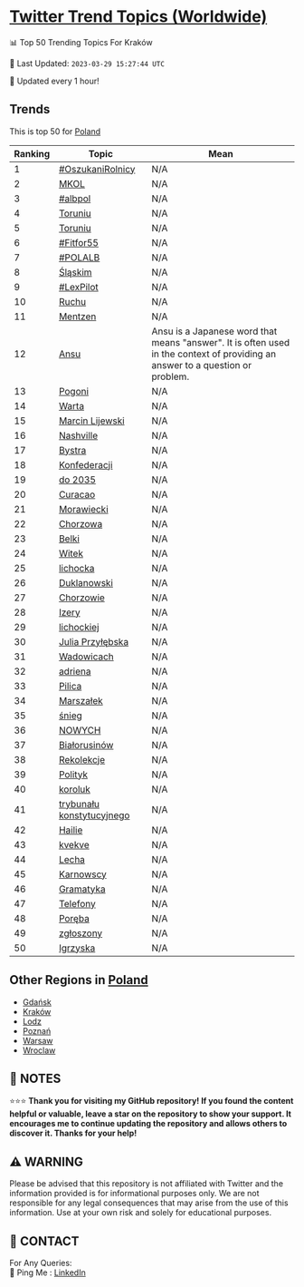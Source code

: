 [Twitter Trend Topics (Worldwide)](https://github.com/ErcinDedeoglu/Twitter-Trend-Topics)
==========


📊 Top 50 Trending Topics For Kraków

📆 Last Updated: `2023-03-29 15:27:44 UTC`

🔧 Updated every 1 hour!


## Trends

This is top 50 for [Poland](</Poland>)

| Ranking | Topic | Mean |
| ------- | ------------ | ------------ |
| 1 | [#OszukaniRolnicy](http://twitter.com/search?q=%23OszukaniRolnicy) | N/A |
| 2 | [MKOL](http://twitter.com/search?q=MKOL) | N/A |
| 3 | [#albpol](http://twitter.com/search?q=%23albpol) | N/A |
| 4 | [Toruniu](http://twitter.com/search?q=Toruniu) | N/A |
| 5 | [Toruniu](http://twitter.com/search?q=Toruniu) | N/A |
| 6 | [#Fitfor55](http://twitter.com/search?q=%23Fitfor55) | N/A |
| 7 | [#POLALB](http://twitter.com/search?q=%23POLALB) | N/A |
| 8 | [Śląskim](http://twitter.com/search?q=%c5%9al%c4%85skim) | N/A |
| 9 | [#LexPilot](http://twitter.com/search?q=%23LexPilot) | N/A |
| 10 | [Ruchu](http://twitter.com/search?q=Ruchu) | N/A |
| 11 | [Mentzen](http://twitter.com/search?q=Mentzen) | N/A |
| 12 | [Ansu](http://twitter.com/search?q=Ansu) | Ansu is a Japanese word that means "answer". It is often used in the context of providing an answer to a question or problem. |
| 13 | [Pogoni](http://twitter.com/search?q=Pogoni) | N/A |
| 14 | [Warta](http://twitter.com/search?q=Warta) | N/A |
| 15 | [Marcin Lijewski](http://twitter.com/search?q=Marcin+Lijewski) | N/A |
| 16 | [Nashville](http://twitter.com/search?q=Nashville) | N/A |
| 17 | [Bystra](http://twitter.com/search?q=Bystra) | N/A |
| 18 | [Konfederacji](http://twitter.com/search?q=Konfederacji) | N/A |
| 19 | [do 2035](http://twitter.com/search?q=do+2035) | N/A |
| 20 | [Curacao](http://twitter.com/search?q=Curacao) | N/A |
| 21 | [Morawiecki](http://twitter.com/search?q=Morawiecki) | N/A |
| 22 | [Chorzowa](http://twitter.com/search?q=Chorzowa) | N/A |
| 23 | [Belki](http://twitter.com/search?q=Belki) | N/A |
| 24 | [Witek](http://twitter.com/search?q=Witek) | N/A |
| 25 | [lichocka](http://twitter.com/search?q=lichocka) | N/A |
| 26 | [Duklanowski](http://twitter.com/search?q=Duklanowski) | N/A |
| 27 | [Chorzowie](http://twitter.com/search?q=Chorzowie) | N/A |
| 28 | [Izery](http://twitter.com/search?q=Izery) | N/A |
| 29 | [lichockiej](http://twitter.com/search?q=lichockiej) | N/A |
| 30 | [Julia Przyłębska](http://twitter.com/search?q=Julia+Przy%c5%82%c4%99bska) | N/A |
| 31 | [Wadowicach](http://twitter.com/search?q=Wadowicach) | N/A |
| 32 | [adriena](http://twitter.com/search?q=adriena) | N/A |
| 33 | [Pilica](http://twitter.com/search?q=Pilica) | N/A |
| 34 | [Marszałek](http://twitter.com/search?q=Marsza%c5%82ek) | N/A |
| 35 | [śnieg](http://twitter.com/search?q=%c5%9bnieg) | N/A |
| 36 | [NOWYCH](http://twitter.com/search?q=NOWYCH) | N/A |
| 37 | [Białorusinów](http://twitter.com/search?q=Bia%c5%82orusin%c3%b3w) | N/A |
| 38 | [Rekolekcje](http://twitter.com/search?q=Rekolekcje) | N/A |
| 39 | [Polityk](http://twitter.com/search?q=Polityk) | N/A |
| 40 | [koroluk](http://twitter.com/search?q=koroluk) | N/A |
| 41 | [trybunału konstytucyjnego](http://twitter.com/search?q=trybuna%c5%82u+konstytucyjnego) | N/A |
| 42 | [Hailie](http://twitter.com/search?q=Hailie) | N/A |
| 43 | [kvekve](http://twitter.com/search?q=kvekve) | N/A |
| 44 | [Lecha](http://twitter.com/search?q=Lecha) | N/A |
| 45 | [Karnowscy](http://twitter.com/search?q=Karnowscy) | N/A |
| 46 | [Gramatyka](http://twitter.com/search?q=Gramatyka) | N/A |
| 47 | [Telefony](http://twitter.com/search?q=Telefony) | N/A |
| 48 | [Poręba](http://twitter.com/search?q=Por%c4%99ba) | N/A |
| 49 | [zgłoszony](http://twitter.com/search?q=zg%c5%82oszony) | N/A |
| 50 | [Igrzyska](http://twitter.com/search?q=Igrzyska) | N/A |



## Other Regions in [Poland](</Poland>)

* [Gdańsk](</Poland/Gdańsk.md>)
* [Kraków](</Poland/Kraków.md>)
* [Lodz](</Poland/Lodz.md>)
* [Poznań](</Poland/Poznań.md>)
* [Warsaw](</Poland/Warsaw.md>)
* [Wroclaw](</Poland/Wroclaw.md>)



## 📝 NOTES

⭐⭐⭐ **Thank you for visiting my GitHub repository! If you found the content helpful or valuable, leave a star on the repository to show your support. It encourages me to continue updating the repository and allows others to discover it. Thanks for your help!**


## ⚠️ WARNING

Please be advised that this repository is not affiliated with Twitter and the information provided is for informational purposes only. We are not responsible for any legal consequences that may arise from the use of this information. Use at your own risk and solely for educational purposes.


## 📨 CONTACT

 For Any Queries:  
            🏓 Ping Me : [LinkedIn](https://www.linkedin.com/in/ercindedeoglu/)
